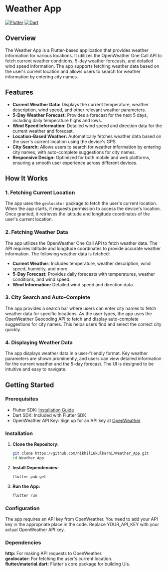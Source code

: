 # Weather App

[![Flutter](https://img.shields.io/badge/Flutter-3.19.6-blue.svg)](https://flutter.dev)
[![Dart](https://img.shields.io/badge/Dart-2.19.6-blue.svg)](https://dart.dev)

## Overview

The Weather App is a Flutter-based application that provides weather information for various locations. It utilizes the OpenWeather One Call API to fetch current weather conditions, 5-day weather forecasts, and detailed wind speed information. The app supports fetching weather data based on the user's current location and allows users to search for weather information by entering city names.

## Features

- **Current Weather Data:** Displays the current temperature, weather description, wind speed, and other relevant weather parameters.
- **5-Day Weather Forecast:** Provides a forecast for the next 5 days, including daily temperature highs and lows.
- **Wind Speed Information:** Detailed wind speed and direction data for the current weather and forecast.
- **Location-Based Weather:** Automatically fetches weather data based on the user's current location using the device's GPS.
- **City Search:** Allows users to search for weather information by entering city names, with auto-complete suggestions for city names.
- **Responsive Design:** Optimized for both mobile and web platforms, ensuring a smooth user experience across different devices.

## How It Works

### 1. Fetching Current Location

The app uses the `geolocator` package to fetch the user's current location. When the app starts, it requests permission to access the device's location. Once granted, it retrieves the latitude and longitude coordinates of the user's current location.

### 2. Fetching Weather Data

The app utilizes the OpenWeather One Call API to fetch weather data. The API requires latitude and longitude coordinates to provide accurate weather information. The following weather data is fetched:

- **Current Weather:** Includes temperature, weather description, wind speed, humidity, and more.
- **5-Day Forecast:** Provides daily forecasts with temperatures, weather conditions, and wind speed.
- **Wind Information:** Detailed wind speed and direction data.

### 3. City Search and Auto-Complete

The app provides a search bar where users can enter city names to fetch weather data for specific locations. As the user types, the app uses the OpenWeather Geocoding API to fetch and display auto-complete suggestions for city names. This helps users find and select the correct city quickly.

### 4. Displaying Weather Data

The app displays weather data in a user-friendly format. Key weather parameters are shown prominently, and users can view detailed information for the current weather and the 5-day forecast. The UI is designed to be intuitive and easy to navigate.

## Getting Started

### Prerequisites

- Flutter SDK: [Installation Guide](https://flutter.dev/docs/get-started/install)
- Dart SDK: Included with Flutter SDK
- OpenWeather API Key: Sign up for an API key at [OpenWeather](https://openweathermap.org/api)

### Installation

1. **Clone the Repository:**
   ```bash
   git clone https://github.com/nikhil16kulkarni/Weather_App.git
   cd Weather_App
   ```
2. **Install Dependencies:**
   ```bash
   flutter pub get
   ```
3. **Run the App:**
    ```bash
    flutter run
    ```

### Configuration
The app requires an API key from OpenWeather. You need to add your API key in the appropriate place in the code. Replace YOUR_API_KEY with your actual OpenWeather API key.

### Dependencies
**http:** For making API requests to OpenWeather. </br>
**geolocator:** For fetching the user's current location.</br>
**flutter/material.dart:** Flutter's core package for building UIs.</br>
